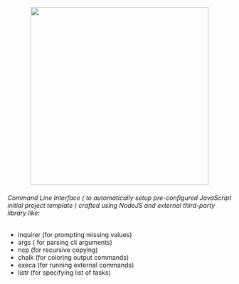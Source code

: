 <p align="center">
<img src="https://user-images.githubusercontent.com/37651620/128396800-bc6b91df-be78-4c5a-9f2f-0be7ef5a2ba3.png" width=400>
</p>

###### Command Line Interface ( to automatically setup pre-configured JavaScript initial project template ) crafted using NodeJS and external third-party library like:

- inquirer (for prompting missing values)
- args ( for parsing cli arguments)
- ncp (for recursive copying)
- chalk (for coloring output commands)
- execa (for running external commands)
- listr (for specifying list of tasks)
